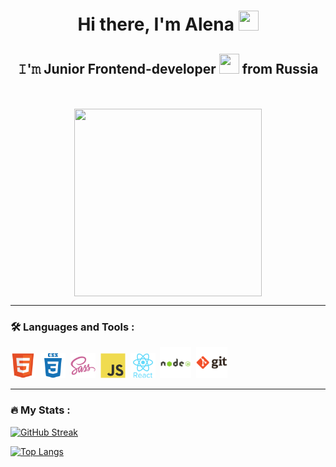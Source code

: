 <h1 align="center">Hi there, I'm Alena
<img src="https://github.com/blackcater/blackcater/raw/main/images/Hi.gif" width="32" height="32"/></h1>
<h2 align="center">𝙸'𝚖 Junior Frontend-developer <img src="https://media.giphy.com/media/RbDKaczqWovIugyJmW/giphy.gif" width="32" height="32"/> from Russia</h2>
<div align="center"><img src="https://komarev.com/ghpvc/?username=007Alena&style=flat-square&color=blue" alt=""/></div> <br>
<div align="center"><img align="center" src="https://media.giphy.com/media/umYMU8G2ixG5mJBDo5/giphy.gif" width="300" height="300"/></div>

---

### :hammer_and_wrench: Languages and Tools :

<div>
   <img src="https://github.com/devicons/devicon/blob/master/icons/html5/html5-original.svg" title="HTML5" alt="HTML" width="40" height="40"/>&nbsp;
  <img src="https://github.com/devicons/devicon/blob/master/icons/css3/css3-plain-wordmark.svg"  title="CSS3" alt="CSS" width="40" height="40"/>&nbsp;
  <img src="https://github.com/devicons/devicon/blob/master/icons/sass/sass-original.svg"  title="SASS" alt="SASS" width="40" height="40"/>&nbsp;
  <img src="https://github.com/devicons/devicon/blob/master/icons/javascript/javascript-original.svg" title="JavaScript" alt="JavaScript" width="40" height="40"/>&nbsp;
   <img src="https://github.com/devicons/devicon/blob/master/icons/react/react-original-wordmark.svg" title="React" alt="React" width="40" height="40"/>&nbsp;
  <img src="https://github.com/devicons/devicon/blob/master/icons/nodejs/nodejs-original-wordmark.svg" title="NodeJS" alt="NodeJS" width="50" height="50"/>&nbsp;
  <img src="https://github.com/devicons/devicon/blob/master/icons/git/git-original-wordmark.svg" title="Git" **alt="Git" width="50" height="50"/>
 </div>
 
 ---
 
 ### :fire: My Stats :
[![GitHub Streak](http://github-readme-streak-stats.herokuapp.com?user=001Smiling&theme=dark&background=000000)](https://git.io/streak-stats)

 [![Top Langs](https://github-readme-stats.vercel.app/api/top-langs/?username=001Smiling&layout=compact&theme=vision-friendly-dark)](https://github.com/anuraghazra/github-readme-stats)
